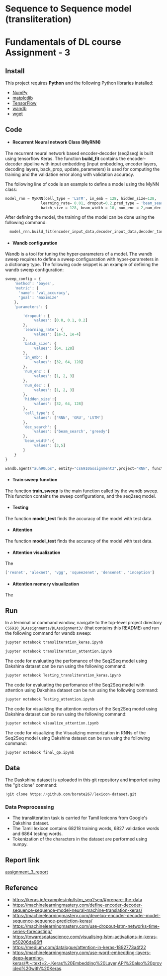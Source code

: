 # Sequence to Sequence model (transliteration)
# Fundamentals of DL course Assignment - 3 

## Install
This project requires **Python** and the following Python libraries installed:

- [NumPy](http://www.numpy.org/)
- [matplotlib](http://matplotlib.org/)
- [TensorFlow](https://www.tensorflow.org/install)
- [wandb](https://wandb.ai/site)
- [wget](https://pypi.org/project/wget/)

## Code
- #### Recurrent Neural network Class (MyRNN)
The recurrent neural network based encoder-decoder (seq2seq) is built using tensorflow Keras. The function **build_fit** contains the encoder-decoder pipeline with input embedding (input embedding, encoder layers, decoding layers, back_prop, update_parameters) is used for computing the training and the validation error along with validation accuracy. 

The following line of code is an example to define a model using the MyNN class:

```python
model_rnn = MyRNN(cell_type = 'LSTM', in_emb = 128, hidden_size=128,
                learning_rate= 0.01, dropout=0.2,pred_type = 'beam_search',epochs = 10,
                batch_size = 128, beam_width = 10, num_enc = 2,num_dec = 3)
```
After defining the model, the training of the model can be done using the following command:
```python
  model_rnn.build_fit(encoder_input_data,decoder_input_data,decoder_target_data,x_test, y_test)
```
- #### Wandb configuration
Wandb is a tool for tuning the hyper-parameters of a model. The wandb sweep requires to define a sweep configuaration with hyper-parameters in a dictionary type. The following code snippet is an example of defining the wandb sweep configuration:
```python
sweep_config = {
    'method': 'bayes', 
    'metric': {
      'name': 'val_accuracy',
      'goal': 'maximize'   
    },
    'parameters': {

        'dropout': {
            'values': [0.0, 0.1, 0.2]
        },
        'learning_rate': {
            'values': [1e-3, 1e-4]
        },
        'batch_size': {
            'values': [64, 128]
        },
        'in_emb': {
            'values': [32, 64, 128]
        },
        'num_enc': {
            'values': [1, 2, 3]
        },
        'num_dec': {
            'values': [1, 2, 3]
        },
        'hidden_size':{
            'values': [32, 64, 128]
        },
        'cell_type': {
            'values': ['RNN', 'GRU', 'LSTM']
        },
        'dec_search': {
            'values': ['beam_search', 'greedy']
        },
        'beam_width':{
            'values': [3,5]
        }
    }
}
```
```python
wandb.agent("auh90ups", entity="cs6910assignment3",project="RNN", function =train_sweep,count=100)
```
- #### Train sweep function
The function **train_sweep** is the main function called by the wandb sweep. This function contains the sweep configurations, and the seq2seq model.  

- #### Testing
The function **model_test** finds the accuracy of the model with test data.

- #### Attention
The function **model_test** finds the accuracy of the model with test data.

- #### Attention visualization
The 

```python
['resnet', 'alexnet', 'vgg', 'squeezenet', 'densenet', 'inception']
```
- #### Attention memory visualization
The

## Run

In a terminal or command window, navigate to the top-level project directory `CS6910_DLAssignments/DLAssignment3/` (that contains this README) and run the following command for wandb sweep:

```bash
jupyter notebook transliteration_keras.ipynb
```

```bash
jupyter notebook transliteration_attention.ipynb
``` 

The code for evaluating the perfomance of the Seq2Seq model using Dakshina dataset can be run using the following command:
```bash
jupyter notebook Testing_transliteration_keras.ipynb
``` 
The code for evaluating the perfomance of the Seq2Seq model with attention using Dakshina dataset can be run using the following command:
```bash
jupyter notebook Testing_attention.ipynb
``` 
The code for visualizing the attention vectors of the Seq2Seq model using Dakshina dataset can be run using the following command:
```bash
jupyter notebook visualize_attention.ipynb
``` 
The code for visualizing the Visualizing memorization in RNNs of the Seq2Seq model using Dakshina dataset can be run using the following command:
```bash
jupyter notebook final_q6.ipynb
``` 

## Data
The Daskshina dataset is uploaded in this git repository and imported using the "git clone" command:
```python
!git clone https://github.com/borate267/lexicon-dataset.git
```

### Data Preprocessing
- The transliteration task is carried for Tamil lexicons from Google's Dakshina dataset.
- The Tamil lexicon contains 68218 training words, 6827 validation words and 6864 testing words.
- Tokenization of the characters in the dataset are performed using numpy.

## Report link
[assignment_3_report](https://wandb.ai/cs6910assignment3/RNN/reports/FDL-Assignment-3---Vmlldzo2NzE5MTM)

## Reference
- https://keras.io/examples/nlp/lstm_seq2seq/#prepare-the-data
- https://machinelearningmastery.com/define-encoder-decoder-sequence-sequence-model-neural-machine-translation-keras/
- https://machinelearningmastery.com/develop-encoder-decoder-model-sequence-sequence-prediction-keras/
- https://machinelearningmastery.com/use-dropout-lstm-networks-time-series-forecasting/
- https://towardsdatascience.com/visualising-lstm-activations-in-keras-b50206da96ff
- https://medium.com/datalogue/attention-in-keras-1892773a4f22
- https://machinelearningmastery.com/use-word-embedding-layers-deep-learning-keras/#:~:text=2.-,Keras%20Embedding%20Layer,API%20also%20provided%20with%20Keras.
